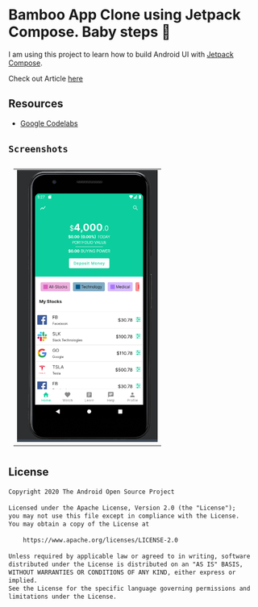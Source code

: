# Bamboo App Clone using Jetpack Compose. Baby steps 🙂

I am using this project to learn how to build Android UI with [Jetpack Compose](https://developer.android.com/jetpack/compose). 

Check out Article [here](https://nsikaktom.hashnode.dev/building-an-investment-app-ui-with-jetpack-compose-part-1)

## Resources

* [Google Codelabs](https://developer.android.com/codelabs/jetpack-compose-layouts)

## `Screenshots`
<table style="padding:10px">
  <tr>
    <td> 
         <img src="https://github.com/Nsikaktopdown/BambooCompose/blob/main/screenshot/Screen%20Shot%202021-08-17%20at%205.27.57%20PM.png"  alt="1" width = 279px height = 540px ></td>
      
  
   <!--<td><img src="./Scshot/trip_end.png" align="right" alt="4" width =  279px height = 496px></td>-->
  </tr>
 </table>


## License

```
Copyright 2020 The Android Open Source Project

Licensed under the Apache License, Version 2.0 (the "License");
you may not use this file except in compliance with the License.
You may obtain a copy of the License at

    https://www.apache.org/licenses/LICENSE-2.0

Unless required by applicable law or agreed to in writing, software
distributed under the License is distributed on an "AS IS" BASIS,
WITHOUT WARRANTIES OR CONDITIONS OF ANY KIND, either express or implied.
See the License for the specific language governing permissions and
limitations under the License.
```
